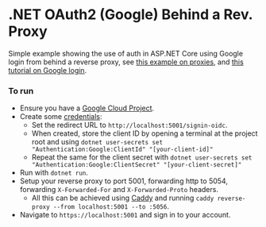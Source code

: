 # .NET OAuth2 (Google) Behind a Rev. Proxy

Simple example showing the use of auth in ASP.NET Core using Google login from behind a reverse proxy, see [this example on proxies](https://learn.microsoft.com/en-us/aspnet/core/host-and-deploy/proxy-load-balancer?view=aspnetcore-7.0), and [this tutorial on Google login](https://learn.microsoft.com/en-us/aspnet/core/security/authentication/social/google-logins?view=aspnetcore-7.0).


### To run

- Ensure you have a [Google Cloud Project](https://cloud.google.com/resource-manager/docs/creating-managing-projects).
- Create some [credentials](https://developers.google.com/identity/protocols/oauth2/web-server#creatingcred):
    - Set the redirect URL to `http://localhost:5001/signin-oidc`.
    - When created, store the client ID by opening a terminal at the project root and using `dotnet user-secrets set "Authentication:Google:ClientId" "[your-client-id]"`
    - Repeat the same for the client secret with `dotnet user-secrets set "Authentication:Google:ClientSecret" "[your-client-secret]"`
- Run with `dotnet run`.
- Setup your reverse proxy to port 5001, forwarding http to 5054, forwarding `X-Forwarded-For` and `X-Forwarded-Proto` headers.
  - All this can be achieved using [Caddy](https://caddyserver.com/) and running `caddy reverse-proxy --from localhost:5001 --to :5056`.
- Navigate to `https://localhost:5001` and sign in to your account. 

